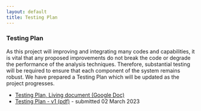 ```yaml
---
layout: default
title: Testing Plan
---
```


### Testing Plan

As this project will improving and integrating many codes and capabilities, it is vital that any proposed improvements do not break the code or degrade the performance of the analysis techniques. Therefore, substantial testing will be required to ensure that each component of the system remains robust. We have prepared a Testing Plan which will be updated as the project progresses. 
 - [Testing Plan, Living document (Google Doc)](https://docs.google.com/document/d/1n8k7ir6jLWj3-G_KJWzjEDlQQmDruYxvIWrzfIXR-jM/edit?usp=sharing)
 - [Testing Plan - v1 (pdf)](../../documents/20230302_FY22_WPO_Test_Plan_NA22OAR4590527_Vigh_v1.pdf) - submitted 02 March 2023